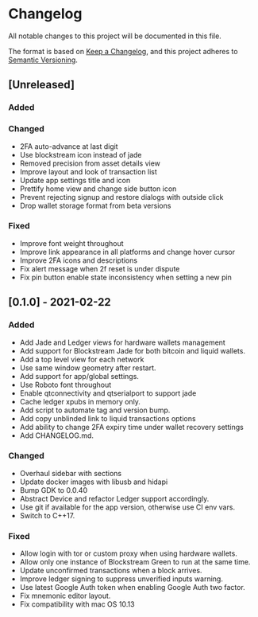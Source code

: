 # Changelog
All notable changes to this project will be documented in this file.

The format is based on [Keep a Changelog](https://keepachangelog.com/en/1.0.0/),
and this project adheres to [Semantic Versioning](https://semver.org/spec/v2.0.0.html).

## [Unreleased]
### Added

### Changed
- 2FA auto-advance at last digit
- Use blockstream icon instead of jade
- Removed precision from asset details view
- Improve layout and look of transaction list
- Update app settings title and icon
- Prettify home view and change side button icon
- Prevent rejecting signup and restore dialogs with outside click
- Drop wallet storage format from beta versions

### Fixed
- Improve font weight throughout
- Improve link appearance in all platforms and change hover cursor
- Improve 2FA icons and descriptions
- Fix alert message when 2f reset is under dispute
- Fix pin button enable state inconsistency when setting a new pin

## [0.1.0] - 2021-02-22
### Added
- Add Jade and Ledger views for hardware wallets management
- Add support for Blockstream Jade for both bitcoin and liquid wallets.
- Add a top level view for each network
- Use same window geometry after restart.
- Add support for app/global settings.
- Use Roboto font throughout
- Enable qtconnectivity and qtserialport to support jade
- Cache ledger xpubs in memory only.
- Add script to automate tag and version bump.
- Add copy unblinded link to liquid transactions options
- Add ability to change 2FA expiry time under wallet recovery settings
- Add CHANGELOG.md.

### Changed
- Overhaul sidebar with sections
- Update docker images with libusb and hidapi
- Bump GDK to 0.0.40
- Abstract Device and refactor Ledger support accordingly.
- Use git if available for the app version, otherwise use CI env vars.
- Switch to C++17.

### Fixed
- Allow login with tor or custom proxy when using hardware wallets.
- Allow only one instance of Blockstream Green to run at the same time.
- Update unconfirmed transactions when a block arrives.
- Improve ledger signing to suppress unverified inputs warning.
- Use latest Google Auth token when enabling Google Auth two factor.
- Fix mnemonic editor layout.
- Fix compatibility with mac OS 10.13
